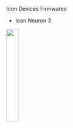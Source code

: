 Icon Devices Firmwares

- Icon Neuron 3
  
<img src="https://static.bax-shop.es/image/product/31000/147077/13c808b3/450x450/Neuron3silver.jpg" width="25%"></img>
